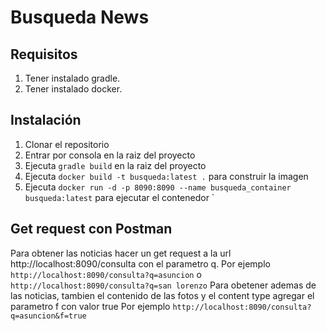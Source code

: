 # Busqueda News

## Requisitos


1. Tener instalado gradle.
2. Tener instalado docker.

## Instalación

1. Clonar el repositorio
2. Entrar por consola en la raiz del proyecto
3. Ejecuta `gradle build` en la raiz del proyecto
4. Ejecuta `docker build -t busqueda:latest .` para construir la imagen
5. Ejecuta `docker run -d -p 8090:8090 --name busqueda_container busqueda:latest` para ejecutar el contenedor
`


## Get request con Postman
Para obtener las noticias hacer un get request a la url http://localhost:8090/consulta con el parametro q.
Por ejemplo `http://localhost:8090/consulta?q=asuncion` o `http://localhost:8090/consulta?q=san lorenzo`
Para obetener ademas de las noticias, tambien el contenido de las fotos y el content type agregar el parametro f con valor true
Por ejemplo `http://localhost:8090/consulta?q=asuncion&f=true`



